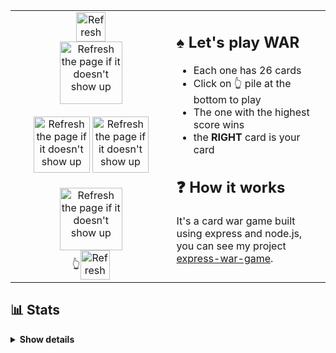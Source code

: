 <table align=center>
  <tr>
    <td width="500" valign="top">
      <div align=center><img alt="Refresh the page if it doesn't show up" src="https://malki-ewg.vercel.app/player/2/score" width="47" align=center /></div>
      <div align=center>
        <a href="https://malki-ewg.vercel.app/play?callback=https://github.com/malkiii">
          <img alt="Refresh the page if it doesn't show up" src="https://malki-ewg.vercel.app/player/2/pile" width="100" align=center />
        </a>
      </div>
      <br>
      <div align=center>
        <img alt="Refresh the page if it doesn't show up" src="https://malki-ewg.vercel.app/player/2/card" width="90" />
        <img alt="Refresh the page if it doesn't show up" src="https://malki-ewg.vercel.app/player/1/card" width="90" />
      </div>
      <br>
      <div align=center>
        <a href="https://malki-ewg.vercel.app/play?callback=https://github.com/malkiii">
          <img alt="Refresh the page if it doesn't show up" src="https://malki-ewg.vercel.app/player/1/pile" width="100" align=center />
        </a>
      </div>
      <div align=center>👆<img alt="Refresh the page if it doesn't show up" src="https://malki-ewg.vercel.app/player/1/score" width="47" align=center /></div>
    </td>
    <td width="500" valign="top">
      <h2>♠ Let's play WAR</h2>
      <ul>
        <li>Each one has 26 cards</li>
        <li>Click on 👆 pile at the bottom to play</li>
        <li>The one with the highest score wins</li>
        <li>the <b>RIGHT</b> card is your card</li>
      </ul>
      <h2>❓ How it works</h2>
      <p>It's a card war game built using express and node.js, you can see my project <a href="https://github.com/malkiii/express-war-game">express-war-game</a>.</p>
    </td>
  </tr>
</table>

<h2>📊 Stats</h2>

<details>
  <summary><b>Show details</b></summary><br>
  <div align=center>
    <img alt="Stats" height="165" src="https://github-readme-stats.vercel.app/api?username=malkiii&show_icons=true&icon_color=fff&theme=dark&border_radius=10" />
    <img alt="Streaks" height="165" src="https://github-readme-streak-stats.herokuapp.com/?user=malkiii&theme=dark&border_radius=10&ring=fff&fire=fff&currStreakLabel=fff" />
    <img alt="Activity Graph" height="286" src="https://github-readme-activity-graph.vercel.app/graph?username=malkiii&bg_color=151515&color=fff&line=fff&point=fff&area=true&radius=15" />
  </div>
</details>
